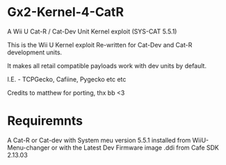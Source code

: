 # Gx2-Kernel-4-CatR
A Wii U Cat-R / Cat-Dev Unit Kernel exploit  (SYS-CAT 5.5.1)

This is the Wii U Kernel exploit Re-written for Cat-Dev and Cat-R development units.

It makes all retail compatible payloads work with dev units by default.

I.E. - TCPGecko, Cafiine, Pygecko etc etc


Credits to matthew for porting, thx bb <3

# Requiremnts 
A Cat-R or Cat-dev with System meu version 5.5.1 installed from WiiU-Menu-changer
or with the Latest Dev Firmware image .ddi from Cafe SDK 2.13.03
